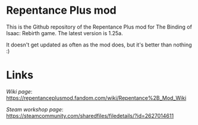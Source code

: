 # Repentance Plus mod
This is the Github repository of the Repentance Plus mod for The Binding of Isaac: Rebirth game. The latest version is 1.25a.

It doesn't get updated as often as the mod does, but it's better than nothing :)

# Links
*Wiki page*: https://repentanceplusmod.fandom.com/wiki/Repentance%2B_Mod_Wiki

*Steam workshop page*: https://steamcommunity.com/sharedfiles/filedetails/?id=2627014611
